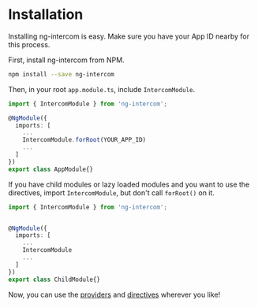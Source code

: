 # Installation

Installing ng-intercom is easy. Make sure you have your App ID nearby for this process.

First, install ng-intercom from NPM.

```sh
npm install --save ng-intercom
```

Then, in your root `app.module.ts`, include `IntercomModule`.

```ts
import { IntercomModule } from 'ng-intercom';

@NgModule({
  imports: [
    ...
    IntercomModule.forRoot(YOUR_APP_ID)
    ...
  ]
})
export class AppModule{}
```

If you have child modules or lazy loaded modules and you want to use the directives, import `IntercomModule`, but don't call `forRoot()` on it.

```ts
import { IntercomModule } from 'ng-intercom';


@NgModule({
  imports: [
    ...
    IntercomModule
    ...
  ]
})
export class ChildModule{}
```

Now, you can use the [providers](2-Providers.md) and [directives](3-Directives.md) wherever you like!